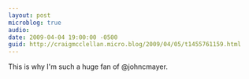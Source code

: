 ```yaml
---
layout: post
microblog: true
audio: 
date: 2009-04-04 19:00:00 -0500
guid: http://craigmcclellan.micro.blog/2009/04/05/t1455761159.html
---
```

This is why I'm such a huge fan of @johncmayer.
